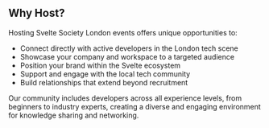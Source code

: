 ## Why Host?

Hosting Svelte Society London events offers unique opportunities to:

- Connect directly with active developers in the London tech scene
- Showcase your company and workspace to a targeted audience
- Position your brand within the Svelte ecosystem
- Support and engage with the local tech community
- Build relationships that extend beyond recruitment

Our community includes developers across all experience levels, from
beginners to industry experts, creating a diverse and engaging
environment for knowledge sharing and networking.
